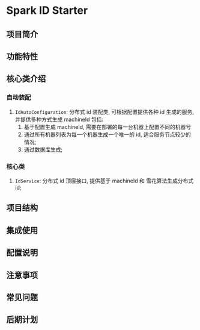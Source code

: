 # Spark ID Starter

## 项目简介

## 功能特性

## 核心类介绍

### 自动装配

1. `IdAutoConfiguration`: 分布式 id 装配类, 可根据配置提供各种 id 生成的服务, 并提供多种方式生成 machineId 包括:
   1. 基于配置生成 machineId, 需要在部署的每一台机器上配置不同的机器号
   2. 通过所有机器列表为每一个机器生成一个唯一的 id, 适合服务节点较少的情况;
   3. 通过数据库生成;


### 核心类

1. `IdService`: 分布式 id 顶层接口, 提供基于 machineId 和 雪花算法生成分布式 id;

## 项目结构

## 集成使用

## 配置说明

## 注意事项

## 常见问题

## 后期计划

